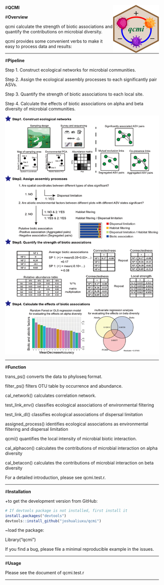#**QCMI** <a href="https://github.com/joshualiuxu/qcmi/blob/main/qcmi.test.r/"><img src="https://github.com/joshualiuxu/qcmi/blob/main/data/fig.jpg" width=150 align="right" ></a>


#**Overview**

qcmi calculate the strength of biotic associations and quantify the contributions on microbial diversity. 

qcmi provides some convenient verbs to make it easy to process data and results:

****
#**Pipeline**

Step 1. Construct ecological networks for microbial communities. 

Step 2. Assign the ecological assembly processes to each significantly pair ASVs. 

Step 3. Quantify the strength of biotic associations to each local site. 

Step 4. Calculate the effects of biotic associations on alpha and beta diversity of microbial communities.


![image]( https://github.com/joshualiuxu/qcmi/blob/main/data/Figure1.jpg)
****

#**Function**

trans_ps() converts the data to phyloseq format.

filter_ps() filters OTU table by occurrence and abundance.

cal_network() calculates correlation network.

test_link_env() classifies ecological associations of environmental filtering

test_link_dl() classifies ecological associations of dispersal limitation

assigned_process() identifies ecological associations as environmental filtering and dispersal limitation

qcmi() quantifies the local intensity of microbial biotic interaction.

cal_alphacon() calculates the contributions of microbial interaction on alpha diversity

cal_betacon() calculates the contributions of microbial interaction on beta diversity

For a detailed introduction, please see qcmi.test.r.

****

#**Installation**

+to get the development version from GitHub:
```r
# If devtools package is not installed, first install it
install.packages("devtools")
devtools::install_github("joshualiuxu/qcmi")
```

~load the package:

Library(“qcmi”)


If you find a bug, please file a minimal reproducible example in the issues.

****

#**Usage**

Please see the document of qcmi.test.r

****


